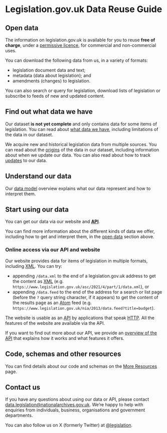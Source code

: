 # Legislation.gov.uk Data Reuse Guide

## Open data

The information on legislation.gov.uk is available for you to reuse **free of charge**, under a [permissive licence](licence.md), for commercial and non-commercial uses.

You can download the following data from us, in a variety of formats:

 * legislation document data and text;
 * metadata (data about legislation); and
 * amendments (changes) to legislation.

You can also search or query for legislation, download lists of legislation or subscribe to feeds of new and updated content.

## Find out what data we have

Our dataset **is not yet complete** and only contains data for some items of legislation. You can read about [what data we have](what-we-have.md), including limitations of the data in our dataset.

We acquire new and historical legislation data from multiple sources. You can read about the [origins](origins.md) of the data in our dataset, including information about when we update our data. You can also read about how to track [updates](api/publication-log.md) to our data.

## Understand our data

Our [data model](model/introduction.md) overview explains what our data represent and how to interpret them.

## Start using our data

You can get our data via our website and **[API](#api)**.

<!-- TODO: Replace above para with this one once bulk downloads available You can read get our data through one of two routes:

 * through our **[data downloads](#data-downloads)** service, if you want to download all or a subset of our documents, or
 * via our website and **[API](#api)**, if you want fine-grained control over which data you download or you want to search or query our dataset. -->
 
You can find more information about the different kinds of data we offer, including how to get and interpret them, in the [open data](#open-data) section above.

<!--If you want a solution for a specific problem, you can read our [How do I…]() section, which includes instructions on how to do the following:

 * [Get a list of all UK legislation]()
 * [Download all UK legislation as XML, PDF or plain text]()
 * [Get XML for an item of legislation or part of it]()-->

<!-- TODO: re-add when bulk downloads available ### Data downloads

Our data downloads service provides ZIP files containing the text of legislation. They are available in the [Data section of our Research website]().

The ZIP files are available in the following formats:

* [XML](formats/xml.md) (where available) in our CLML dialect and Akoma Ntoso
* [HTML](formats/html.md) as XHTML and HTML5 (transformed from the source XML, only where it is available)
* [PDF](formats/pdf.md) (where an enacted/made or revised PDF is available)
* Plain text, both in full and limited to only the operative text TODO link to explanation of the item (transformed from the source XML, only where it is available)

There are ZIPs available that contain all legislation available in the specified format, as well as smaller ZIPs that contain only legislation of a specific type, or type and year.-->

### Online access via our API and website<a name="api"></a>

Our website provides data for items of legislation in multiple formats, including [XML](formats/xml.md). You can try: 
 * appending `/data.xml` to the end of a legislation.gov.uk address to get the content as [XML](formats/xml.md) (e.g. `https://www.legislation.gov.uk/asc/2021/4/part/1/data.xml`), or 
 * appending `/data.feed` to the end of the address for a search or list page (before the `?` query string character, if it appears) to get the content of the results page as an [Atom](formats/atom.md) feed (e.g. `https://www.legislation.gov.uk/nia/2013/data.feed?title=budget`).

The website is usable as an [API](https://en.wikipedia.org/wiki/API) by applications that speak [HTTP](https://en.wikipedia.org/wiki/HTTP). All the features of the website are available via the API. 

If you want to find out more about our API, we provide an [overview of the API](api/overview.md) that explains how it works and what features it offers.

## Code, schemas and other resources

You can find details about our code and schemas on the [More Resources](more-resources.md) page.

## Contact us

If you have any questions about using our data or API, please contact data.legislation@nationalarchives.gov.uk. We’re happy to help with enquiries from individuals, business, organisations and government departments.

You can also follow us on X (formerly Twitter) at [@legislation](https://twitter.com/legislation).